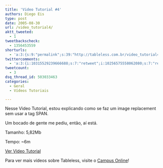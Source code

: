 ```yaml
---
title: 'Video Tutorial #4'
authors: Diego Eis
type: post
date: 2005-08-30
url: /video_tutorial4/
aktt_tweeted:
  - 1
tweetbackscheck:
  - 1356453559
shorturls:
  - 'a:3:{s:9:"permalink";s:39:"http://tableless.com.br/video_tutorial4";s:7:"tinyurl";s:26:"http://tinyurl.com/3ury484";s:4:"isgd";s:19:"http://is.gd/N3qqpO";}'
twittercomments:
  - 'a:3:{i:10315529239666688;s:7:"retweet";i:10256575558062080;s:7:"retweet";i:32833145581608960;s:7:"retweet";}'
tweetcount:
  - 3
dsq_thread_id: 503033463
categories:
  - Geral
  - Vídeos Tutoriais

---
```

Nesse Video Tutorial, estou explicando como se faz um image replacement sem usar a tag SPAN.
  
Um bocado de gente me pediu, então, aí está. 

Tamanho: 5,82Mb
  
Tempo: ~6m
  
[Ver Vídeo Tutorial][1] 

Para ver mais vídeos sobre Tableless, visite o [Campus Online][2]!

 [1]: http://tableless.com.br/videotutorial/videotutorial4/imagereplacementnospan.swf
 [2]: http://campus.visie.com.br/ "Vídeo aulas sobre desenvolvimento web"